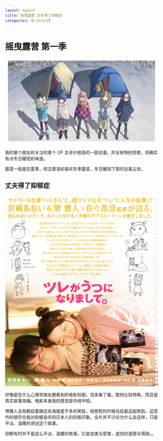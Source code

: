 ```yaml
---
layout: mypost
title: 摇曳露营 丈夫得了抑郁症
categories: [library]
---
```


# 摇曳露营 第一季

![](../../posts/2022-cover/camp.webp)

我的某个朋友和关注的某个 UP 主评价很高的一部动漫。并没有特别惊艳，但确实有点冬日暖阳的味道。

露营一般是在夏季，但志摩凛却喜欢冬季露营，冬日暖阳下暂时远离尘世。

## 丈夫得了抑郁症

![](../../posts/2022-cover/depression.webp)

好像是在什么心理学朋友圈看到的电影标题，找来看了看。题材比较特殊，而且是真实故事改编。电影本身我的感觉是中规中矩。

堺雅人全局都挂着跟这张海报差不多的笑脸，他想死的时候也挂着这副笑脸。这意外的很符合我对抑郁自杀的日本人的刻板印象。全片并不讨论为什么会这样，只是平淡、温暖的讲述这个故事。

抑郁有时并不是这么平淡、温暖的故事。它是加害与受害，虚伪的道德与懦弱。。
